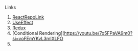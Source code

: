 Links </br>
1. [ReactRepoLink](https://github.com/sudheerj/reactjs-interview-questions) </br>
2. [UseEffect](https://www.youtube.com/watch?v=dH6i3GurZW8) </br>
3. [Redux](https://youtu.be/1zCNdVhdvHE?si=5owtaCt_VEtaJyY-) </br>
4. [Conditional Rendering](https://youtu.be/7o5FPaVA9m0?si=voFEmYKvL3mIXLFO </br>
5. 
